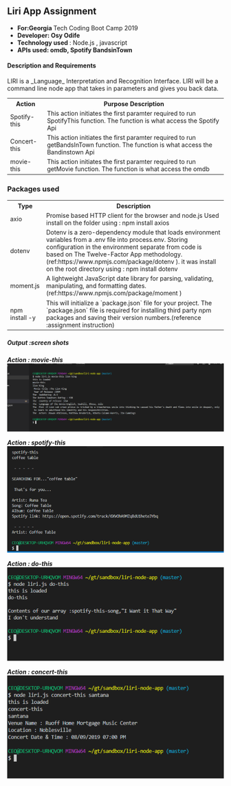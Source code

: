 
<h2> Liri App Assignment</h2>

<ul> 
<li> <b>For:Georgia </b>Tech Coding Boot Camp 2019 </li>
<li><b> Developer: Osy Odife</b> </li>
<li><b> Technology used </b>: Node.js , javascript </li>
<li><b>APIs used: omdb, Spotify BandsinTown</b> </li>



</ul>
<h4> Description and Requirements</h4>
LIRI is a _Language_ Interpretation and Recognition Interface. LIRI will be a command line node app that takes in parameters and gives you back data.

<table>
<tr><th>Action </th> <th>Purpose Description </th></tr>
<tr><td>Spotify-this</td><td> This action initiates the first paramter required to run SpotifyThis function. The function is what access the Spotify Api</td></tr>

<tr><td>Concert-this</td><td> This action initiates the first paramter required to run getBandsInTown function. The function is what access the Bandinstown Api</td></tr>

<tr><td>movie-this</td><td> This action initiates the first paramter required to run getMovie function. The function is what access the omdb</td></tr>



</table>

<h3> Packages used</h4>

<table>
<tr><th>Type </th> <th>Description </th></tr>
<tr><td>axio </td><td> Promise based HTTP client for the browser and node.js Used install on the folder using : npm install axios</td></tr>

<tr><td>dotenv</td><td> Dotenv is a zero-dependency module that loads environment variables from a .env file into process.env. Storing configuration in the environment separate from code is based on The Twelve-Factor App methodology.(ref:https://www.npmjs.com/package/dotenv ). it was install on the root directory using : npm install dotenv</td></tr>

<tr><td>moment.js</td><td> A lightweight JavaScript date library for parsing, validating, manipulating, and formatting dates.(ref:https://www.npmjs.com/package/moment )</td></tr>


<tr><td>npm install -y</td><td> This will initialize a `package.json` file for your project. The `package.json` file is required for installing third party npm packages and saving their version numbers.(reference :assignment instruction)</td></tr>




</table>
<h5> Output :screen shots<h5>
<p>Action : movie-this
<br>

<img src="assets/movie-this.png">
</p>

<p>Action : spotify-this
<br>

<img src="assets/spotify_img_01.png">
</p>


<p>Action : do-this
<br>

<img src="assets/do-this.png">
</p>


<p>Action : concert-this
<br>

<img src="assets/concert-this.png">
</p>